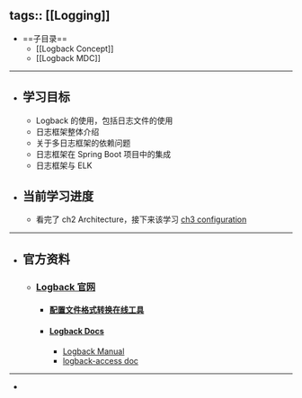 tags:: [[Logging]]
---

- ==子目录==
	- [[Logback Concept]]
	- [[Logback MDC]]
- ---
- ## 学习目标
	- Logback 的使用，包括日志文件的使用
	- 日志框架整体介绍
	- 关于多日志框架的依赖问题
	- 日志框架在 Spring Boot 项目中的集成
	- 日志框架与 ELK
- ## 当前学习进度
	- 看完了 ch2 Architecture，接下来该学习 [ch3 configuration](https://logback.qos.ch/manual/configuration.html)
- ---
- ## 官方资料
	- ### [Logback 官网](https://logback.qos.ch/)
		- #### [配置文件格式转换在线工具](https://logback.qos.ch/translator/)
		- #### [Logback Docs](https://logback.qos.ch/documentation.html)
			- [Logback Manual](https://logback.qos.ch/manual/index.html)
			- [logback-access doc](https://logback.qos.ch/access.html#tomcat)
- ---
-